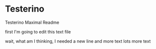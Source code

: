 # Testerino
Testerino Maximal
Readme


first I'm going to edit this text file

wait, what am I thinking, I needed a new line
and more text
lots more text
